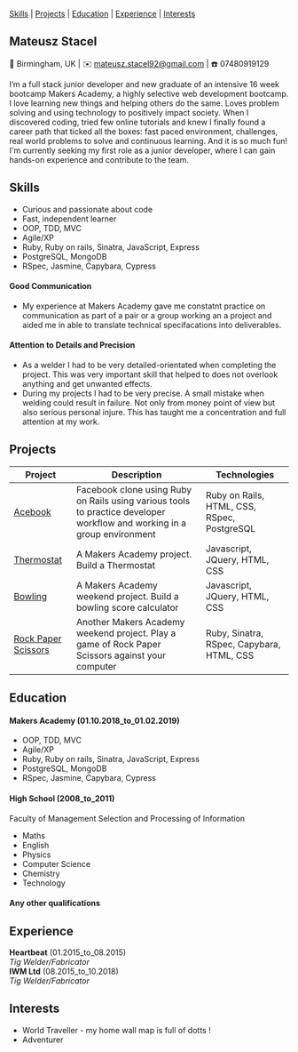 [Skills](#skills) | [Projects](#projects) | [Education](#education) | [Experience](#experience) | [Interests](#interests)

## Mateusz Stacel

📍 Birmingham, UK | ✉️ mateusz.stacel92@gmail.com | ☎️ 07480919129


I’m a full stack junior developer and new graduate of an intensive 16 week bootcamp Makers Academy, a highly selective web development bootcamp. I love learning new things and helping others do the same. Loves problem solving and using technology to positively impact society. When I discovered coding, tried few online tutorials and knew I finally found a career path that ticked all the boxes: fast paced environment, challenges, real world problems to solve and continuous learning. And it is so much fun! I'm currently seeking my first role as a junior developer, where I can gain hands-on experience and contribute to the team.  

## Skills
- Curious and passionate about code
- Fast, independent learner
- OOP, TDD, MVC
- Agile/XP
- Ruby, Ruby on rails, Sinatra, JavaScript, Express
- PostgreSQL, MongoDB
- RSpec, Jasmine, Capybara, Cypress

#### Good Communication

- My experience at Makers Academy gave me constatnt practice on communication as part of a pair or a group working an a project and aided me in able to translate technical specifacations into deliverables.

#### Attention to Details and Precision 

- As a welder I had to be very detailed-orientated when completing the project. This was very important skill that helped to does not overlook anything and get unwanted effects. 
- During my projects I had to be very precise. A small mistake when welding could result in failure. Not only from money point of view but also serious personal injure. This has taught me a concentration and full attention at my work.   

## Projects

| Project   | Description | Technologies |
|---        |---         |---           |
| [Acebook](https://github.com/lucafrancesc/acebook-unicorns) | Facebook clone using Ruby on Rails using various tools to practice developer workflow and working in a group environment| Ruby on Rails, HTML, CSS, RSpec, PostgreSQL |
| [Thermostat](https://github.com/mateuszstacel/thermostat) | A Makers Academy project. Build a Thermostat| Javascript, JQuery, HTML, CSS |
|[Bowling](https://github.com/mateuszstacel/bowling-challenge)| A Makers Academy weekend project. Build a bowling score calculator| Javascript, JQuery, HTML, CSS|
| [Rock Paper Scissors](https://github.com/mateuszstacel/rps-challenge) | Another Makers Academy weekend project. Play a game of Rock Paper Scissors against your computer | Ruby, Sinatra, RSpec, Capybara, HTML, CSS|

## Education

#### Makers Academy (01.10.2018_to_01.02.2019)

- OOP, TDD, MVC
- Agile/XP
- Ruby, Ruby on rails, Sinatra, JavaScript, Express
- PostgreSQL, MongoDB
- RSpec, Jasmine, Capybara, Cypress


#### High School (2008_to_2011)

Faculty of Management Selection and Processing of Information
- Maths
- English
- Physics
- Computer Science
- Chemistry
- Technology

#### Any other qualifications

## Experience

**Heartbeat** (01.2015_to_08.2015)    
*Tig Welder/Fabricator*  
**IWM Ltd** (08.2015_to_10.2018)   
*Tig Welder/Fabricator*  

## Interests

- World Traveller - my home wall map is full of dotts !
- Adventurer 

